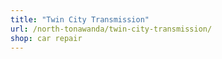 ```yaml
---
title: "Twin City Transmission"
url: /north-tonawanda/twin-city-transmission/
shop: car repair
---
```


